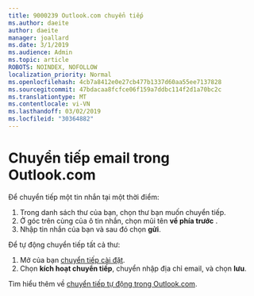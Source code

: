 ```yaml
---
title: 9000239 Outlook.com chuyển tiếp
ms.author: daeite
author: daeite
manager: joallard
ms.date: 3/1/2019
ms.audience: Admin
ms.topic: article
ROBOTS: NOINDEX, NOFOLLOW
localization_priority: Normal
ms.openlocfilehash: 4cb7a8412e0e27cb477b1337d60aa55ee7137828
ms.sourcegitcommit: 47bdacaa8fcfce06f159a7ddbc114f2d1a70bc2c
ms.translationtype: MT
ms.contentlocale: vi-VN
ms.lasthandoff: 03/02/2019
ms.locfileid: "30364882"
---
```

# <a name="forwarding-email-in-outlookcom"></a>Chuyển tiếp email trong Outlook.com

Để chuyển tiếp một tin nhắn tại một thời điểm:

1. Trong danh sách thư của bạn, chọn thư bạn muốn chuyển tiếp.
2. Ở góc trên cùng của ô tin nhắn, chọn mũi tên **về phía trước** .
3. Nhập tin nhắn của bạn và sau đó chọn **gửi**.

Để tự động chuyển tiếp tất cả thư:

1. Mở của bạn [chuyển tiếp cài đặt](https://outlook.live.com/mail/options/mail/forwarding/forwardingOption).
2. Chọn **kích hoạt chuyển tiếp**, chuyển nhập địa chỉ email, và chọn **lưu**.

Tìm hiểu thêm về [chuyển tiếp tự động trong Outlook.com](https://support.office.com/article/6246987c-6c8f-4144-b255-14fc07007dad).